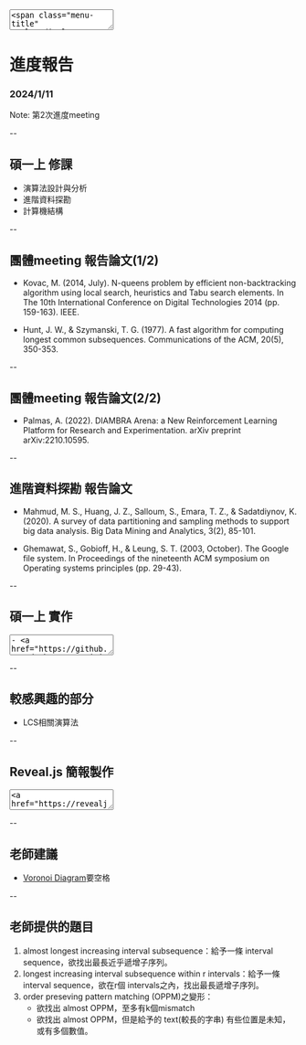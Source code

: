 <textarea>
<span class="menu-title" style="display: none">2024/1/11</span>
</textarea>

# 進度報告
### 2024/1/11

Note:
第2次進度meeting

--

## 碩一上 修課
- 演算法設計與分析
- 進階資料探勘
- 計算機結構

--

## 團體meeting 報告論文(1/2)
<!-- 2023/08/29 第一次 團體meeting -->
- Kovac, M. (2014, July). N-queens problem by efficient non-backtracking algorithm using local search, heuristics and Tabu search elements. In The 10th International Conference on Digital Technologies 2014 (pp. 159-163). IEEE.

<!-- 2023/10/18 第二次 團體meeting -->
- Hunt, J. W., & Szymanski, T. G. (1977). A fast algorithm for computing longest common subsequences. Communications of the ACM, 20(5), 350-353.

--

## 團體meeting 報告論文(2/2)

<!-- 2023/12/13 第三次 團體meeting -->
- Palmas, A. (2022). DIAMBRA Arena: a New Reinforcement Learning Platform for Research and Experimentation. arXiv preprint arXiv:2210.10595.

--

## 進階資料探勘 報告論文
<!-- 2023/12/14 進階資料探勘 期末報告 -->
- Mahmud, M. S., Huang, J. Z., Salloum, S., Emara, T. Z., & Sadatdiynov, K. (2020). A survey of data partitioning and sampling methods to support big data analysis. Big Data Mining and Analytics, 3(2), 85-101.

<!-- 2023/12/14 進階資料探勘 期末報告 -->
- Ghemawat, S., Gobioff, H., & Leung, S. T. (2003, October). The Google file system. In Proceedings of the nineteenth ACM symposium on Operating systems principles (pp. 29-43).

--

## 碩一上 實作
<textarea data-markdown>
- <a href="https://github.com/dockyu/VoronoiDiagram" target="_blank">Voronoi Diagram</a>
</textarea>

--

## 較感興趣的部分
- LCS相關演算法

--

## Reveal.js 簡報製作

<textarea>
<a href="https://revealjs.com" target="_blank">
    <img data-src="https://gitlab.com/HelloWorldOvO/presentation-resource/-/raw/main/20240111/reveal-black-text-sticker.png" alt="reveal.js">
</a>
</textarea>

--

## 老師建議
+ [Voronoi Diagram](#/2/5)要空格

--

## 老師提供的題目

1. almost longest increasing interval subsequence：給予一條 interval sequence，欲找出最長近乎遞增子序列。
2. longest increasing interval subsequence within r intervals：給予一條 interval sequence，欲在r個 intervals之內，找出最長遞增子序列。
3. order preseving pattern matching (OPPM)之變形：
    + 欲找出 almost OPPM，至多有k個mismatch
    + 欲找出 almost OPPM，但是給予的 text(較長的字串) 有些位置是未知，或有多個數值。
